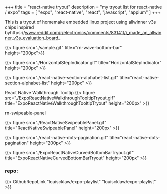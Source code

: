 +++
title = "react-native tryout"
description = "my tryout list for react-native / expo"
tags = [
    "expo",
    "react-native",
    "react",
    "javascript",
    "appium"
]
+++

This is a tryout of homemake embedded linux project using allwinner v3s chips inspired byhttps://www.reddit.com/r/electronics/comments/83141t/i_made_an_allwinner_v3s_evaluation_board_


{{< figure src="./sample.gif" title="rn-wave-bottom-bar" height="200px">}}

{{< figure src="./HorizontalStepIndicator.gif" title="HorizontalStepIndicator" height="200px" >}}

{{< figure src="./react-native-section-alphabet-list.gif" title="react-native-section-alphabet-list" height="200px" >}}

React Native Walkthrough Tooltip
{{< figure src="./ExpoReactNativeWalkthroughTooltipTryout.gif" title="ExpoReactNativeWalkthroughTooltipTryout" height="200px" >}}

rn-swipeable-panel

{{< figure src="./ReactNativeSwipeablePanel.gif" title="ReactNativeSwipeablePanel" height="200px" >}}


{{< figure src="./react-native-dots-pagination.gif" title="react-native-dots-pagination" height="200px" >}}

{{< figure src="./ExpoReactNativeCurvedBottomBarTryout.gif" title="ExpoReactNativeCurvedBottomBarTryout" height="200px" >}}

### repo:

{{< GithubRepoLink "louiscklaw/expo-playlist" "louiscklaw/expo-playlist" >}}
